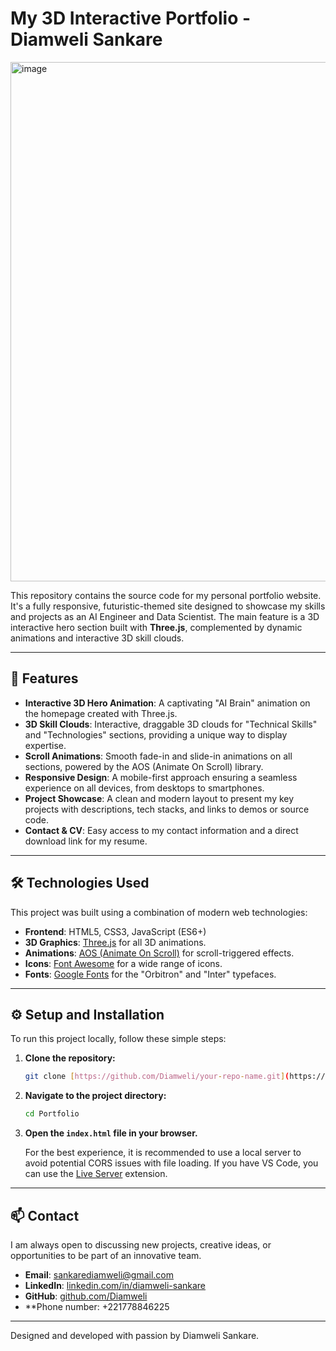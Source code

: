 # My 3D Interactive Portfolio - Diamweli Sankare

<img width="1592" height="831" alt="image" src="https://github.com/user-attachments/assets/784cd876-c797-4cd7-8a43-cc2221e50841" />


This repository contains the source code for my personal portfolio website. It's a fully responsive, futuristic-themed site designed to showcase my skills and projects as an AI Engineer and Data Scientist. The main feature is a 3D interactive hero section built with **Three.js**, complemented by dynamic animations and interactive 3D skill clouds.

---

## 🚀 Features

* **Interactive 3D Hero Animation**: A captivating "AI Brain" animation on the homepage created with Three.js.
* **3D Skill Clouds**: Interactive, draggable 3D clouds for "Technical Skills" and "Technologies" sections, providing a unique way to display expertise.
* **Scroll Animations**: Smooth fade-in and slide-in animations on all sections, powered by the AOS (Animate On Scroll) library.
* **Responsive Design**: A mobile-first approach ensuring a seamless experience on all devices, from desktops to smartphones.
* **Project Showcase**: A clean and modern layout to present my key projects with descriptions, tech stacks, and links to demos or source code.
* **Contact & CV**: Easy access to my contact information and a direct download link for my resume.

---

## 🛠️ Technologies Used

This project was built using a combination of modern web technologies:

* **Frontend**: HTML5, CSS3, JavaScript (ES6+)
* **3D Graphics**: [Three.js](https://threejs.org/) for all 3D animations.
* **Animations**: [AOS (Animate On Scroll)](https://michalsnik.github.io/aos/) for scroll-triggered effects.
* **Icons**: [Font Awesome](https://fontawesome.com/) for a wide range of icons.
* **Fonts**: [Google Fonts](https://fonts.google.com/) for the "Orbitron" and "Inter" typefaces.

---

## ⚙️ Setup and Installation

To run this project locally, follow these simple steps:

1.  **Clone the repository:**
    ```bash
    git clone [https://github.com/Diamweli/your-repo-name.git](https://github.com/Diamweli/your-repo-name.git)
    ```

2.  **Navigate to the project directory:**
    ```bash
    cd Portfolio
    ```

3.  **Open the `index.html` file in your browser.**
    
    For the best experience, it is recommended to use a local server to avoid potential CORS issues with file loading. If you have VS Code, you can use the [Live Server](https://marketplace.visualstudio.com/items?itemName=ritwickdey.LiveServer) extension.

---

## 📫 Contact

I am always open to discussing new projects, creative ideas, or opportunities to be part of an innovative team.

* **Email**: [sankarediamweli@gmail.com](mailto:sankarediamweli@gmail.com)
* **LinkedIn**: [linkedin.com/in/diamweli-sankare](https://linkedin.com/in/diamweli-sankare-713001192)
* **GitHub**: [github.com/Diamweli](https://github.com/Diamweli)
* **Phone number: +221778846225

---

Designed and developed with passion by Diamweli Sankare.
